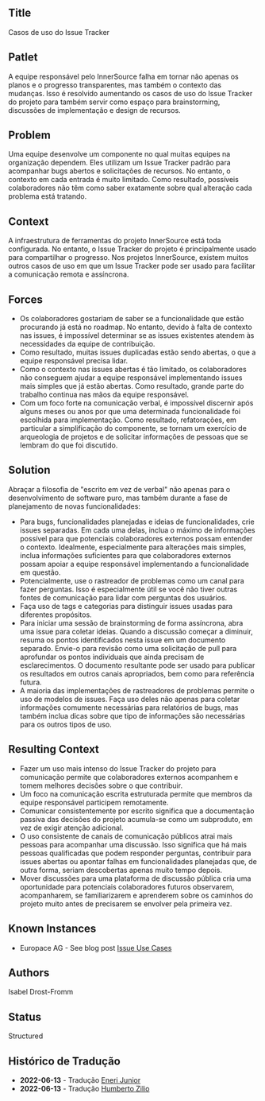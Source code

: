 ## Title

Casos de uso do Issue Tracker

## Patlet

A equipe responsável pelo InnerSource falha em tornar não apenas os planos e o progresso transparentes, mas também o contexto das mudanças. Isso é resolvido aumentando os casos de uso do Issue Tracker do projeto para também servir como espaço para brainstorming, discussões de implementação e design de recursos.

## Problem

Uma equipe desenvolve um componente no qual muitas equipes na organização dependem. Eles utilizam um Issue Tracker padrão para acompanhar bugs abertos e solicitações de recursos. No entanto, o contexto em cada entrada é muito limitado. Como resultado, possíveis colaboradores não têm como saber exatamente sobre qual alteração cada problema está tratando.

## Context

A infraestrutura de ferramentas do projeto InnerSource está toda configurada. No entanto, o Issue Tracker do projeto é principalmente usado para compartilhar o progresso. Nos projetos InnerSource, existem muitos outros casos de uso em que um Issue Tracker pode ser usado para facilitar a comunicação remota e assíncrona.

## Forces

- Os colaboradores gostariam de saber se a funcionalidade que estão procurando já está no roadmap. No entanto, devido à falta de contexto nas issues, é impossível determinar se as issues existentes atendem às necessidades da equipe de contribuição.
- Como resultado, muitas issues duplicadas estão sendo abertas, o que a equipe responsável precisa lidar.
- Como o contexto nas issues abertas é tão limitado, os colaboradores não conseguem ajudar a equipe responsável implementando issues mais simples que já estão abertas. Como resultado, grande parte do trabalho continua nas mãos da equipe responsável.
- Com um foco forte na comunicação verbal, é impossível discernir após alguns meses ou anos por que uma determinada funcionalidade foi escolhida para implementação. Como resultado, refatorações, em particular a simplificação do componente, se tornam um exercício de arqueologia de projetos e de solicitar informações de pessoas que se lembram do que foi discutido.

## Solution

Abraçar a filosofia de "escrito em vez de verbal" não apenas para o desenvolvimento de software puro, mas também durante a fase de planejamento de novas funcionalidades:

- Para bugs, funcionalidades planejadas e ideias de funcionalidades, crie issues separadas. Em cada uma delas, inclua o máximo de informações possível para que potenciais colaboradores externos possam entender o contexto. Idealmente, especialmente para alterações mais simples, inclua informações suficientes para que colaboradores externos possam apoiar a equipe responsável implementando a funcionalidade em questão.
- Potencialmente, use o rastreador de problemas como um canal para fazer perguntas. Isso é especialmente útil se você não tiver outras fontes de comunicação para lidar com perguntas dos usuários.
- Faça uso de tags e categorias para distinguir issues usadas para diferentes propósitos.
- Para iniciar uma sessão de brainstorming de forma assíncrona, abra uma issue para coletar ideias. Quando a discussão começar a diminuir, resuma os pontos identificados nesta issue em um documento separado. Envie-o para revisão como uma solicitação de pull para aprofundar os pontos individuais que ainda precisam de esclarecimentos. O documento resultante pode ser usado para publicar os resultados em outros canais apropriados, bem como para referência futura.
- A maioria das implementações de rastreadores de problemas permite o uso de modelos de issues. Faça uso deles não apenas para coletar informações comumente necessárias para relatórios de bugs, mas também inclua dicas sobre que tipo de informações são necessárias para os outros tipos de uso.

## Resulting Context

- Fazer um uso mais intenso do Issue Tracker do projeto para comunicação permite que colaboradores externos acompanhem e tomem melhores decisões sobre o que contribuir.
- Um foco na comunicação escrita estruturada permite que membros da equipe responsável participem remotamente.
- Comunicar consistentemente por escrito significa que a documentação passiva das decisões do projeto acumula-se como um subproduto, em vez de exigir atenção adicional.
- O uso consistente de canais de comunicação públicos atrai mais pessoas para acompanhar uma discussão. Isso significa que há mais pessoas qualificadas que podem responder perguntas, contribuir para issues abertas ou apontar falhas em funcionalidades planejadas que, de outra forma, seriam descobertas apenas muito tempo depois.
- Mover discussões para uma plataforma de discussão pública cria uma oportunidade para potenciais colaboradores futuros observarem, acompanharem, se familiarizarem e aprenderem sobre os caminhos do projeto muito antes de precisarem se envolver pela primeira vez.

## Known Instances

* Europace AG - See blog post [Issue Use Cases](https://tech.europace.de/post/using-issues-for-asking-questions-and-tracking-work/)

## Authors

Isabel Drost-Fromm

## Status

Structured

## Histórico de Tradução

- **2022-06-13** - Tradução [Eneri Junior](https://github.com/jrcosta)
- **2022-06-13** - Tradução [Humberto Zilio](https://github.com/zilio)
